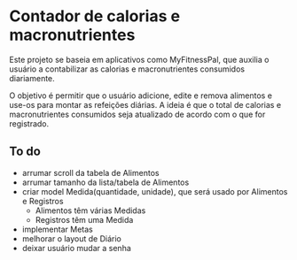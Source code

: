 # Contador de calorias e macronutrientes

Este projeto se baseia em aplicativos como MyFitnessPal, que auxilia o usuário
a contabilizar as calorias e macronutrientes consumidos diariamente.

O objetivo é permitir que o usuário adicione, edite e remova alimentos e use-os
para montar as refeições diárias. A ideia é que o total de calorias e
macronutrientes consumidos seja atualizado de acordo com o que for registrado.


## To do

- arrumar scroll da tabela de Alimentos
- arrumar tamanho da lista/tabela de Alimentos
- criar model Medida(quantidade, unidade), que será usado por Alimentos e
Registros
    - Alimentos têm várias Medidas
    - Registros têm uma Medida
- implementar Metas
- melhorar o layout de Diário
- deixar usuário mudar a senha
